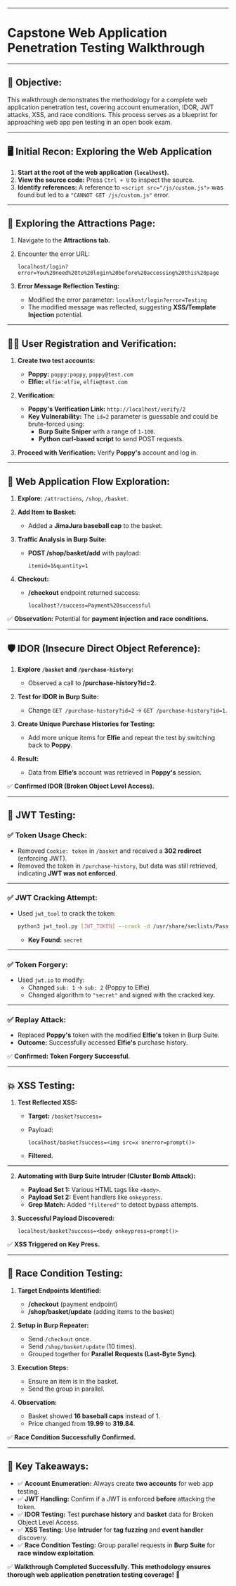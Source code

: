 
---

# Capstone Web Application Penetration Testing Walkthrough

---

## 🎯 Objective:

This walkthrough demonstrates the methodology for a complete web application penetration test, covering account enumeration, IDOR, JWT attacks, XSS, and race conditions. This process serves as a blueprint for approaching web app pen testing in an open book exam.

---

## 🖥️ Initial Recon: Exploring the Web Application

1. **Start at the root of the web application (`localhost`).**
2. **View the source code:** Press `Ctrl + U` to inspect the source.
3. **Identify references:** A reference to `<script src="/js/custom.js">` was found but led to a `"CANNOT GET /js/custom.js"` error.

---

## 📌 Exploring the Attractions Page:

1. Navigate to the **Attractions tab.**
2. Encounter the error URL:
    
    ```plaintext
    localhost/login?error=You%20need%20to%20login%20before%20accessing%20this%20page
    ```
    
3. **Error Message Reflection Testing:**
    - Modified the error parameter: `localhost/login?error=Testing`
    - The modified message was reflected, suggesting **XSS/Template Injection** potential.

---

## 🧑‍💻 User Registration and Verification:

1. **Create two test accounts:**
    
    - **Poppy:** `poppy:poppy`, `poppy@test.com`
    - **Elfie:** `elfie:elfie`, `elfie@test.com`
2. **Verification:**
    
    - **Poppy's Verification Link:** `http://localhost/verify/2`
    - **Key Vulnerability:** The `id=2` parameter is guessable and could be brute-forced using:
        - **Burp Suite Sniper** with a range of `1-100`.
        - **Python curl-based script** to send POST requests.
3. **Proceed with Verification:** Verify **Poppy's** account and log in.
    

---

## 🛒 Web Application Flow Exploration:

1. **Explore:** `/attractions`, `/shop`, `/basket`.
    
2. **Add Item to Basket:**
    
    - Added a **JimaJura baseball cap** to the basket.
3. **Traffic Analysis in Burp Suite:**
    
    - **POST /shop/basket/add** with payload:
        
        ```plaintext
        itemid=1&quantity=1
        ```
        
4. **Checkout:**
    
    - **/checkout** endpoint returned success:
        
        ```plaintext
        localhost?/success=Payment%20successful
        ```
        

✅ **Observation:** Potential for **payment injection and race conditions.**

---

## 🛡️ IDOR (Insecure Direct Object Reference):

1. **Explore `/basket` and `/purchase-history`:**
    
    - Observed a call to **/purchase-history?id=2**.
2. **Test for IDOR in Burp Suite:**
    
    - Change `GET /purchase-history?id=2` → `GET /purchase-history?id=1`.
3. **Create Unique Purchase Histories for Testing:**
    
    - Add more unique items for **Elfie** and repeat the test by switching back to **Poppy**.
4. **Result:**
    
    - Data from **Elfie’s** account was retrieved in **Poppy's** session.

✅ **Confirmed IDOR (Broken Object Level Access).**

---

## 🔑 JWT Testing:

### ✅ **Token Usage Check:**

- Removed `Cookie: token` in `/basket` and received a **302 redirect** (enforcing JWT).
- Removed the token in `/purchase-history`, but data was still retrieved, indicating **JWT was not enforced**.

---

### ✅ **JWT Cracking Attempt:**

- Used `jwt_tool` to crack the token:
    
    ```bash
    python3 jwt_tool.py [JWT_TOKEN] --crack -d /usr/share/seclists/Passwords/xato-net-10-million-passwords-10000.txt
    ```
    
    - **Key Found:** `secret`

---

### ✅ **Token Forgery:**

- Used `jwt.io` to modify:
    - Changed `sub: 1` → `sub: 2` (Poppy to Elfie)
    - Changed algorithm to `"secret"` and signed with the cracked key.

---

### ✅ **Replay Attack:**

- Replaced **Poppy's** token with the modified **Elfie's** token in Burp Suite.
- **Outcome:** Successfully accessed **Elfie's** purchase history.

✅ **Confirmed: Token Forgery Successful.**

---

## 💥 XSS Testing:

1. **Test Reflected XSS:**
    - **Target:** `/basket?success=`
    - Payload:
        
        ```plaintext
        localhost/basket?success=<img src=x onerror=prompt()>
        ```
        
    - **Filtered.**

---

2. **Automating with Burp Suite Intruder (Cluster Bomb Attack):**
    
    - **Payload Set 1:** Various HTML tags like `<body>`.
    - **Payload Set 2:** Event handlers like `onkeypress`.
    - **Grep Match:** Added `"filtered"` to detect bypass attempts.
3. **Successful Payload Discovered:**
    
    ```plaintext
    localhost/basket?success=<body onkeypress=prompt()>
    ```
    

✅ **XSS Triggered on Key Press.**

---

## 🏁 Race Condition Testing:

1. **Target Endpoints Identified:**
    
    - **/checkout** (payment endpoint)
    - **/shop/basket/update** (adding items to the basket)
2. **Setup in Burp Repeater:**
    
    - Send `/checkout` once.
    - Send `/shop/basket/update` (10 times).
    - Grouped together for **Parallel Requests (Last-Byte Sync)**.
3. **Execution Steps:**
    
    - Ensure an item is in the basket.
    - Send the group in parallel.
4. **Observation:**
    
    - Basket showed **16 baseball caps** instead of 1.
    - Price changed from **19.99** to **319.84**.

✅ **Race Condition Successfully Confirmed.**

---

## 🎯 **Key Takeaways:**

- ✅ **Account Enumeration:** Always create **two accounts** for web app testing.
- ✅ **JWT Handling:** Confirm if a JWT is enforced **before** attacking the token.
- ✅ **IDOR Testing:** Test **purchase history** and **basket** data for Broken Object Level Access.
- ✅ **XSS Testing:** Use **Intruder** for **tag fuzzing** and **event handler** discovery.
- ✅ **Race Condition Testing:** Group parallel requests in **Burp Suite** for **race window exploitation**.

✅ **Walkthrough Completed Successfully. This methodology ensures thorough web application penetration testing coverage!** 🚀
